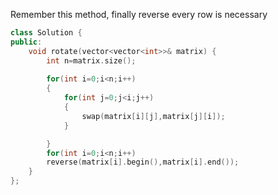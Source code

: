 Remember this method, finally reverse every row is necessary 
```C++
class Solution {
public:
    void rotate(vector<vector<int>>& matrix) {
        int n=matrix.size();
        
        for(int i=0;i<n;i++)
        {
            for(int j=0;j<i;j++)
            {
                swap(matrix[i][j],matrix[j][i]);
            }

        }
        for(int i=0;i<n;i++)
        reverse(matrix[i].begin(),matrix[i].end());
    }
};
```

